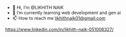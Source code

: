- 👋 Hi, I’m @LIKHITH NAIK
- 🌱 I’m currently learning web development and gen ai
- 📫 How to reach me likhithnaik01@gmail.com


https://www.linkedin.com/in/likhith-naik-051006327/
<!---
likhith-naik01/likhith-naik01 is a ✨ special ✨ repository because its `README.md` (this file) appears on your GitHub profile.
You can click the Preview link to take a look at your changes.
--->
